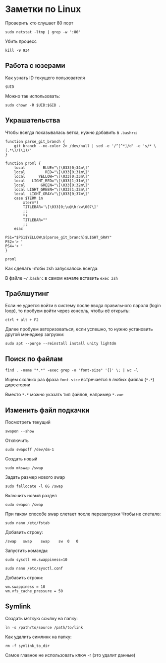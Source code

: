 # Заметки по Linux
Проверить кто слушает 80 порт
```
sudo netstat -ltnp | grep -w ':80'
```
Убить процесс
```
kill -9 934
```
## Работа с юзерами
Как узнать ID текущего пользователя
```
$UID
```
Можно так использовать:
```
sudo chown -R $UID:$GID .
```
## Украшательства
Чтобы всегда показывалась ветка, нужно добавить в `.bashrc`:
```
function parse_git_branch {
    git branch --no-color 2> /dev/null | sed -e '/^[^*]/d' -e 's/* \(.*\)/(\1)/'
}

function proml {
    local        BLUE="\[\033[0;34m\]"
    local         RED="\[\033[0;31m\]"
    local      YELLOW="\[\033[0;33m\]"
    local   LIGHT_RED="\[\033[1;31m\]"
    local       GREEN="\[\033[0;32m\]"
    local LIGHT_GREEN="\[\033[1;32m\]"
    local  LIGHT_GRAY="\[\033[0;37m\]"
    case $TERM in
        xterm*)
        TITLEBAR='\[\033]0;\u@\h:\w\007\]'
        ;;
        *)
        TITLEBAR=""
        ;;
    esac

PS1="$PS1$YELLOW\$(parse_git_branch)$LIGHT_GRAY"
PS2='> '
PS4='+ '
}

proml
```
Как сделать чтобы zsh запускалось всегда:

В файле `~/.bashrc` в самом начале вставить `exec zsh`
## Траблшутинг
Если не удается войти в систему после ввода правильного пароля (login loop), то пробуем войти через консоль, чтобы её открыть:
```
ctrl + alt + F2
```
Далее пробуем авторизоваться, если успешно, то нужно установить другой менеджер загрузки:
```
sudo apt --purge --reinstall install unity lightdm
```

## Поиск по файлам
```
find . -name "*.*" -exec grep -o "font-size" '{}' \; | wc -l
```
Ищем сколько раз фраза `font-size` встречается в любых файлах (`*.*`) директории

Вместо `*.*` можно указать тип файлов, например `*.vue`

## Изменить файл подкачки
Посмотреть текущий
```
swapon --show
```
Отключить
```
sudo swapoff /dev/dm-1
```
Создать новый
```
sudo mkswap /swap
```
Задать размер нового swap
```
sudo fallocate -l 6G /swap
```
Включить новый раздел
```
sudo swapon /swap
```
При таком способе swap слетает после перезагрузки
Чтобы не слетало:
```
sudo nano /etc/fstab
```
Добавить строку:
```
/swap   swap    swap    sw  0   0
```
Запустить команды:
```
sudo sysctl vm.swappiness=10

sudo nano /etc/sysctl.conf
```
Добавить строки:
```
vm.swappiness = 10
vm.vfs_cache_pressure = 50
```

## Symlink
Создать мягкую ссылку на папку:

```
ln -s /path/to/source /path/to/link
```

Как удалить симлинк на папку:

```
rm -f symlink_to_dir
```

Самое главное не использовать ключ -r (это удалит данные)